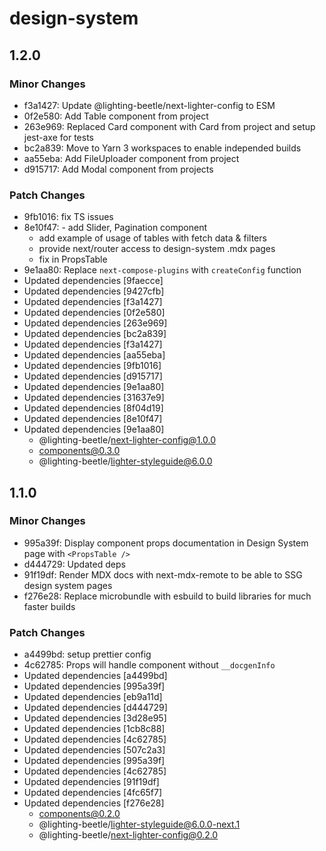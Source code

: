 # design-system

## 1.2.0

### Minor Changes

- f3a1427: Update @lighting-beetle/next-lighter-config to ESM
- 0f2e580: Add Table component from project
- 263e969: Replaced Card component with Card from project and setup jest-axe for tests
- bc2a839: Move to Yarn 3 workspaces to enable independed builds
- aa55eba: Add FileUploader component from project
- d915717: Add Modal component from projects

### Patch Changes

- 9fb1016: fix TS issues
- 8e10f47: - add Slider, Pagination component
  - add example of usage of tables with fetch data & filters
  - provide next/router access to design-system .mdx pages
  - fix in PropsTable
- 9e1aa80: Replace `next-compose-plugins` with `createConfig` function
- Updated dependencies [9faecce]
- Updated dependencies [9427cfb]
- Updated dependencies [f3a1427]
- Updated dependencies [0f2e580]
- Updated dependencies [263e969]
- Updated dependencies [bc2a839]
- Updated dependencies [f3a1427]
- Updated dependencies [aa55eba]
- Updated dependencies [9fb1016]
- Updated dependencies [d915717]
- Updated dependencies [9e1aa80]
- Updated dependencies [31637e9]
- Updated dependencies [8f04d19]
- Updated dependencies [8e10f47]
- Updated dependencies [9e1aa80]
  - @lighting-beetle/next-lighter-config@1.0.0
  - components@0.3.0
  - @lighting-beetle/lighter-styleguide@6.0.0

## 1.1.0

### Minor Changes

- 995a39f: Display component props documentation in Design System page with `<PropsTable />`
- d444729: Updated deps
- 91f19df: Render MDX docs with next-mdx-remote to be able to SSG design system pages
- f276e28: Replace microbundle with esbuild to build libraries for much faster builds

### Patch Changes

- a4499bd: setup prettier config
- 4c62785: Props will handle component without `__docgenInfo`
- Updated dependencies [a4499bd]
- Updated dependencies [995a39f]
- Updated dependencies [eb9a11d]
- Updated dependencies [d444729]
- Updated dependencies [3d28e95]
- Updated dependencies [1cb8c88]
- Updated dependencies [4c62785]
- Updated dependencies [507c2a3]
- Updated dependencies [995a39f]
- Updated dependencies [4c62785]
- Updated dependencies [91f19df]
- Updated dependencies [4fc65f7]
- Updated dependencies [f276e28]
  - components@0.2.0
  - @lighting-beetle/lighter-styleguide@6.0.0-next.1
  - @lighting-beetle/next-lighter-config@0.2.0
